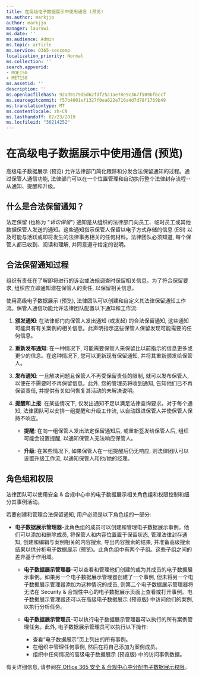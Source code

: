 ```yaml
---
title: 在高级电子数据展示中使用通信 (预览)
ms.author: markjjo
author: markjjo
manager: laurawi
ms.date: ''
ms.audience: Admin
ms.topic: article
ms.service: O365-seccomp
localization_priority: Normal
ms.collection: ''
search.appverid:
- MOE150
- MET150
ms.assetid: ''
description: ''
ms.openlocfilehash: 92ad9179d5d62fdf25c1ae78e9c367f509bf6ccf
ms.sourcegitcommit: f57b4001ef1327f0ea622e716a4d7d78f1769b49
ms.translationtype: MT
ms.contentlocale: zh-CN
ms.lasthandoff: 02/23/2019
ms.locfileid: "30214252"
---
```

# <a name="work-with-communications-in-advanced-ediscovery-preview"></a>在高级电子数据展示中使用通信 (预览)

高级电子数据展示 (预览) 允许法律部门简化跟踪和分发合法保留通知的过程。通过保管人通信功能, 法律部门可以在一个位置管理和自动执行整个法律封存流程--从通知、提醒和升级。

## <a name="what-is-a-legal-hold-notification"></a>什么是合法保留通知？

法定保留 (也称为 "*诉讼保留*") 通知是从组织的法律部门向员工、临时员工或其他数据保管人发送的通知。这些通知指示保管人保留以电子方式存储的信息 (ESI) 以及可能与活跃或即将发生的法律事务相关的任何材料。法律团队必须知道, 每个保管人都已收到、阅读和理解, 并同意遵守给定的说明。

## <a name="the-legal-hold-notification-process"></a>合法保留通知过程

组织有责任在了解即将进行的诉讼或法规调查时保留相关信息。为了符合保留要求, 组织应立即通知潜在保管人的责任, 以保留相关信息。 

使用高级电子数据展示 (预览), 法律团队可以创建和自定义其法律保留通知工作流。保管人通信功能允许法律团队配置以下通知和工作流:

1. **颁发通知**: 在法律部门向保管人发出通知 (或发起) 的合法保留通知, 这些通知可能具有有关案例的相关信息。此声明指示这些保管人保留发现可能需要的任何信息。 
   
2.  **重新发布通知**: 在一种情况下, 可能需要保管人来保留比以前指示的信息更多或更少的信息。在这种情况下, 您可以更新现有保留通知, 并将其重新颁发给保管人。

3.  **发布通知**: 一旦解决问题且保管人不再受保留责任的限制, 就可以发布保管人, 以便在不需要时不再保留信息。此外, 您的管理员将收到通知, 告知他们已不再保留责任, 并提供有关如何恢复其活动的未解决说明。

4. **提醒和上报**: 在某些情况下, 仅发出通知不足以满足法律查询要求。对于每个通知, 法律团队可以安排一组提醒和升级工作流, 以自动跟进保管人并使保管人保持不响应。

    - **提醒**: 在向一组保管人发出法定保留通知后, 或重新签发给保管人后, 组织可能会设置提醒, 以通知保管人无法响应保管人。 

    - **升级**: 在某些情况下, 如果保管人在一组提醒后仍无响应, 则法律团队可以设置升级工作流, 以通知保管人和他/她的经理。

## <a name="role-groups-and-permissions"></a>角色组和权限 

法律团队可以使用安全 & 合规中心中的电子数据展示相关角色组和权限控制和细分其事例活动。 

若要创建和管理合法保留通知, 用户必须是以下角色组的一部分:

- **电子数据展示管理器**-此角色组的成员可以创建和管理电子数据展示事例。他们可以添加和删除成员, 将保管人和内容位置置于保留状态, 管理法律封存通知, 创建和编辑与案例相关的内容搜索, 导出内容搜索的结果, 并准备高级搜索结果以供分析电子数据展示 (预览)。此角色组中有两个子组。这些子组之间的差异基于作用域。

  - **电子数据展示管理器**-可以查看和管理他们创建的或为其成员的电子数据展示事例。如果另一个电子数据展示管理器创建了一个事例, 但未将另一个电子数据展示管理器添加为这种情况的成员, 则第二个电子数据展示管理器将无法在 Security & 合规性中心的电子数据展示页面上查看或打开事例。电子数据展示管理器还可以在高级电子数据展示 (预览版) 中访问他们的案例, 以执行分析任务。

  - **电子数据展示管理员**-可以执行电子数据展示管理器可以执行的所有案例管理任务。此外, 电子数据展示管理员可以执行以下操作:
    
    - 查看“电子数据展示”页上列出的所有事例。
    - 在组织中管理任何事例, 然后在将自己添加为案例成员。
    - 组织中任何情况的高级电子数据展示 (预览版) 中的访问事例数据。

有关详细信息, 请参阅[在 Office 365 安全 & 合规中心中分配电子数据展示权限](../assign-ediscovery-permissions.md)。